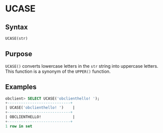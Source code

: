 # UCASE

## Syntax

```sql
UCASE(str)
```

## Purpose

`UCASE()` converts lowercase letters in the `str` string into uppercase letters. This function is a synonym of the `UPPER()` function.

## Examples

```sql
obclient> SELECT UCASE('obclienthello! ');
+----------------------------+
| UCASE('obclienthello! ')    |
+----------------------------+
| OBCLIENTHELLO!              |
+----------------------------+
1 row in set
```

